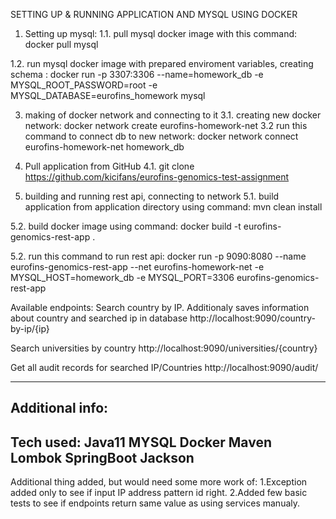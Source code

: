 SETTING UP & RUNNING APPLICATION AND MYSQL USING DOCKER

1. Setting up mysql:
1.1. pull mysql docker image with this command:
docker pull mysql  

1.2. run mysql docker image with prepared enviroment variables, creating schema :
docker run -p 3307:3306 --name=homework_db -e MYSQL_ROOT_PASSWORD=root -e MYSQL_DATABASE=eurofins_homework mysql

3. making of docker network and connecting to it
3.1. creating new docker network:
docker network create eurofins-homework-net
3.2 run this command to connect db to new network:
docker network connect eurofins-homework-net homework_db

4. Pull application from GitHub
4.1. git clone https://github.com/kicifans/eurofins-genomics-test-assignment

5. building and running rest api, connecting to network
5.1. build application from application directory using command:
mvn clean install

5.2. build docker image using command:
docker build -t eurofins-genomics-rest-app .

5.2. run this command to run rest api:
docker run -p 9090:8080 --name eurofins-genomics-rest-app --net eurofins-homework-net -e MYSQL_HOST=homework_db -e MYSQL_PORT=3306 eurofins-genomics-rest-app

Available endpoints:
Search country by IP. Additionaly saves information about country and searched ip in database
http://localhost:9090/country-by-ip/{ip}

Search universities by country
http://localhost:9090/universities/{country}

Get all audit records for searched IP/Countries
http://localhost:9090/audit/

--------------------
Additional info:
---------------------
Tech used:
Java11
MYSQL
Docker
Maven
Lombok
SpringBoot
Jackson
---------------------
Additional thing added, but would need some more work of:
1.Exception added only to see if input IP address pattern id right.
2.Added few basic tests to see if endpoints return same value as using services manualy.

